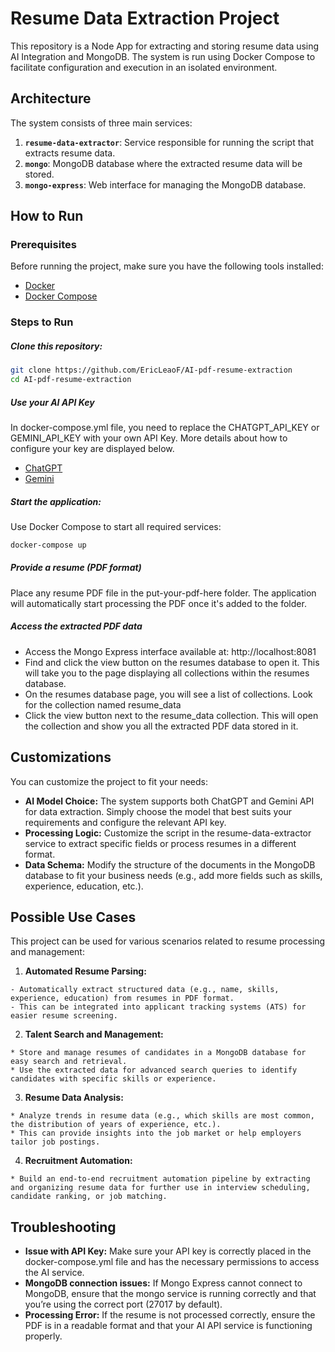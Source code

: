 # Resume Data Extraction Project

This repository is a Node App for extracting and storing resume data using AI Integration and MongoDB. The system is run using Docker Compose to facilitate configuration and execution in an isolated environment.

## Architecture

The system consists of three main services:

1. **`resume-data-extractor`**: Service responsible for running the script that extracts resume data.
2. **`mongo`**: MongoDB database where the extracted resume data will be stored.
3. **`mongo-express`**: Web interface for managing the MongoDB database.

## How to Run

### Prerequisites

Before running the project, make sure you have the following tools installed:

- [Docker](https://www.docker.com/get-started)
- [Docker Compose](https://docs.docker.com/compose/install/)

### Steps to Run

##### Clone this repository:

   ```bash
   git clone https://github.com/EricLeaoF/AI-pdf-resume-extraction
   cd AI-pdf-resume-extraction
   ```

##### Use your AI API Key

In docker-compose.yml file, you need to replace the CHATGPT_API_KEY or GEMINI_API_KEY with your own API Key. More details about how to configure your key are displayed below.

- [ChatGPT](https://platform.openai.com/docs/quickstart)
- [Gemini](https://ai.google.dev/gemini-api/docs/quickstart)

##### Start the application:

Use Docker Compose to start all required services:

  ```bash
  docker-compose up
  ```

##### Provide a resume (PDF format)
  Place any resume PDF file in the put-your-pdf-here folder. The application will automatically start processing the PDF once it's added to the folder.

##### Access the extracted PDF data

  - Access the Mongo Express interface available at: http://localhost:8081
  - Find and click the view button on the resumes database to open it. This will take you to the page displaying all collections within the resumes database.
  - On the resumes database page, you will see a list of collections. Look for the collection named resume_data
  - Click the view button next to the resume_data collection. This will open the collection and show you all the extracted PDF data stored in it.

## Customizations
  You can customize the project to fit your needs:

  * **AI Model Choice:** The system supports both ChatGPT and Gemini API for data extraction. Simply choose the model that best suits your requirements and configure the relevant API key.
  * **Processing Logic:** Customize the script in the resume-data-extractor service to extract specific fields or process resumes in a different format.
  * **Data Schema:** Modify the structure of the documents in the MongoDB database to fit your business needs (e.g., add more fields such as skills, experience, education, etc.).

## Possible Use Cases
  This project can be used for various scenarios related to resume processing and management:

  1. **Automated Resume Parsing:**

    - Automatically extract structured data (e.g., name, skills, experience, education) from resumes in PDF format.
    - This can be integrated into applicant tracking systems (ATS) for easier resume screening.
  
  2. **Talent Search and Management:**

    * Store and manage resumes of candidates in a MongoDB database for easy search and retrieval.
    * Use the extracted data for advanced search queries to identify candidates with specific skills or experience.
  
  3. **Resume Data Analysis:**

    * Analyze trends in resume data (e.g., which skills are most common, the distribution of years of experience, etc.).
    * This can provide insights into the job market or help employers tailor job postings.
  
  4. **Recruitment Automation:**

    * Build an end-to-end recruitment automation pipeline by extracting and organizing resume data for further use in interview scheduling, candidate ranking, or job matching.

## Troubleshooting

* **Issue with API Key:** Make sure your API key is correctly placed in the docker-compose.yml file and has the necessary permissions to access the AI service.
* **MongoDB connection issues:** If Mongo Express cannot connect to MongoDB, ensure that the mongo service is running correctly and that you’re using the correct port (27017 by default).
* **Processing Error:** If the resume is not processed correctly, ensure the PDF is in a readable format and that your AI API service is functioning properly.